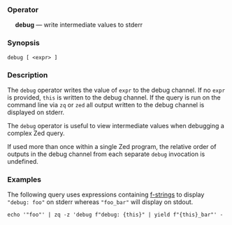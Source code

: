 ### Operator

&emsp; **debug** &mdash; write intermediate values to stderr

### Synopsis

```
debug [ <expr> ]
```
### Description

The `debug` operator writes the value of `expr` to the debug channel. If no
`expr` is provided, `this` is written to the debug channel. If the query is
run on the command line via `zq` or `zed` all output written to the debug
channel is displayed on stderr.

The `debug` operator is useful to view intermediate values when debugging a
complex Zed query.

If used more than once within a single Zed program, the relative order of
outputs in the debug channel from each separate `debug` invocation is
undefined.

### Examples

The following query uses expressions containing [f-strings](../expressions.md#formatted-string-literals)
to display `"debug: foo"` on stderr whereas `"foo_bar"` will display
on stdout.
```
echo '"foo"' | zq -z 'debug f"debug: {this}" | yield f"{this}_bar"' -
```
